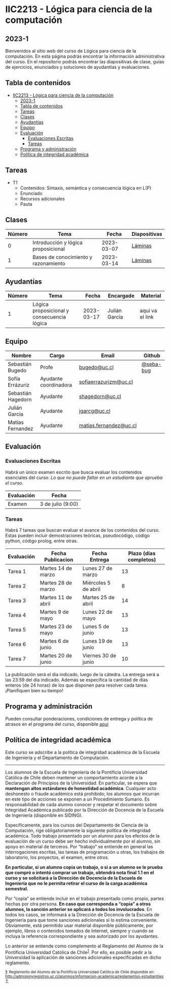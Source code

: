 # IIC2213 - Lógica para ciencia de la computación

## 2023-1

Bienvenidos al sitio web del curso de Lógica para ciencia de la computación. En esta página podrás encontrar la información administrativa del curso. En el repositorio podrás encontrar las diapositivas de clase, guías de ejercicios, enunciados y soluciones de ayudantías y evaluaciones.

## Tabla de contenidos

- [IIC2213 - Lógica para ciencia de la computación](#iic2213---lógica-para-ciencia-de-la-computación)
  - [2023-1](#2023-1)
  - [Tabla de contenidos](#tabla-de-contenidos)
  - [Tareas](#tareas)
  - [Clases](#clases)
  - [Ayudantías](#ayudantías)
  - [Equipo](#equipo)
  - [Evaluación](#evaluación)
    - [Evaluaciones Escritas](#evaluaciones-escritas)
    - [Tareas](#tareas-1)
  - [Programa y administración](#programa-y-administración)
  - [Política de integridad académica](#política-de-integridad-académica)


## Tareas

- T1
  - Contenidos: Sintaxis, semántica y consecuencia lógica en L(P)
  - Enunciado
  - Recursos adicionales
  - Pauta

## Clases

| Número | Tema | Fecha | Diapositivas  |
|---- | ------------------------------------------ | --- | ----------------------------------------------------------------------------------------------------------------------------------------------------------------------------------------------- | 
| 0 | Introducción y lógica proposicional | 2023-03-07 | [Láminas](https://github.com/IIC2213-PUC/IIC2213-2023-1/blob/main/clases/class00%20-%20Introducci%C3%B3n%20y%20l%C3%B3gica%20proposicional.pdf) |
| 1 | Bases de conocimiento y razonamiento | 2023-03-14 | [Láminas]() |

  ## Ayudantías

| Número | Tema | Fecha | Encargade | Material   |
| --- | --- | --- | --- | --- |
| 1 | Lógica proposicional y consecuencia lógica | 2023-03-17 | Julián García | aquí va el link |


## Equipo

| Nombre  | Cargo | Email | Github |
| -------------- | ------ | ---------------- | ----------- |
| Sebastián Bugedo | Profe  | bugedo@uc.cl | [@seba-bug](https://github.com/seba-bug) |
| Sofía Errázuriz | Ayudante coordinadora  | sofiaerrazurizm@uc.cl | |
| Sebastián Hagedorn | Ayudante   | shagedorn@uc.cl | |
| Julián García | Ayudante   | jgarcg@uc.cl | |
| Matías Fernandez | Ayudante   | matias.fernandez@uc.cl | |

## Evaluación


### Evaluaciones Escritas

Habrá un único examen escrito que busca evaluar los contenidos esenciales del curso: _Lo que no puede faltar en un estudiante que aprueba el curso._

| Evaluación | Fecha |
| -------------- | --------- |
| Examen | 3 de julio (9:00) |

### Tareas

Habrá 7 tareas que buscan evaluar el avance de los contenidos del curso. Estas pueden incluir demostraciones teóricas, pseudocódigo, código python, código prolog, entre otras.



| Evaluación | Fecha Publicacion  | Fecha Entrega        | Plazo (días completos) |
| --------- | ----------------- | -----------------   |  -- |
| Tarea 1    | Martes 14 de marzo | Lunes 27 de marzo    | 13 |
| Tarea 2    | Martes 28 de marzo | Miércoles 5 de abril | 8 |
| Tarea 3    | Martes 11 de abril | Martes 25 de abril   | 14 |
| Tarea 4    | Martes 9 de mayo   | Lunes 22 de mayo     | 13 |
| Tarea 5    | Martes 23 de mayo  | Lunes 5 de junio     | 13 |
| Tarea 6    | Martes 6 de junio  | Lunes 19 de junio    | 13 |
| Tarea 7    | Martes 20 de junio | Viernes 30 de junio  | 10 |

La publicación será el día indicado, luego de la cátedra. La entrega será a las 23:59 del día indicado. Además se especifica la cantidad de días enteros (de 24 horas) de los que disponen para resolver cada tarea. ¡Planifiquen bien su tiempo!



## Programa y administración

Pueden consultar ponderaciones, condiciones de entrega y política de atrasos en el programa del curso, disponible [aquí](https://github.com/IIC2213-PUC/IIC2213-2023-1/blob/main/programa/programa.pdf)

## Política de integridad académica

Este curso se adscribe a la política de integridad académica de la Escuela de Ingeniería y el Departamento de Computación.

---

Los alumnos de la Escuela de Ingeniería de la Pontificia Universidad Católica de Chile deben mantener un comportamiento acorde a la Declaración de Principios de la Universidad. En particular, se espera que **mantengan altos estándares de honestidad académica**. Cualquier acto deshonesto o fraude académico está prohibido; los alumnos que incurran en este tipo de acciones se exponen a un Procedimiento Sumario. Es responsabilidad de cada alumno conocer y respetar el documento sobre Integridad Académica publicado por la Dirección de Docencia de la Escuela de Ingeniería (disponible en SIDING).

Específicamente, para los cursos del Departamento de Ciencia de la Computación, rige obligatoriamente la siguiente política de integridad académica. Todo trabajo presentado por un alumno para los efectos de la evaluación de un curso debe ser hecho individualmente por el alumno, sin apoyo en material de terceros. Por “trabajo” se entiende en general las interrogaciones escritas, las tareas de programación u otras, los trabajos de laboratorio, los proyectos, el examen, entre otros.

**En particular, si un alumno copia un trabajo, o si a un alumno se le prueba que compró o intentó comprar un trabajo, obtendrá nota final 1.1 en el curso y se solicitará a la Dirección de Docencia de la Escuela de Ingeniería que no le permita retirar el curso de la carga académica semestral.**

Por “copia” se entiende incluir en el trabajo presentado como propio, partes hechas por otra persona. **En caso que corresponda a “copia” a otros alumnos, la sanción anterior se aplicará a todos los involucrados**. En todos los casos, se informará a la Dirección de Docencia de la Escuela de Ingeniería para que tome sanciones adicionales si lo estima conveniente. Obviamente, está permitido usar material disponible públicamente, por ejemplo, libros o contenidos tomados de Internet, siempre y cuando se incluya la referencia correspondiente y sea autorizado por los ayudantes.

Lo anterior se entiende como complemento al Reglamento del Alumno de la Pontificia Universidad Católica de
Chile<sup><a name="pucCLBack">[1](#pucCL)</a></sup>. Por ello, es posible pedir a la Universidad la aplicación de sanciones adicionales especificadas en dicho reglamento.

<sub>**<a name="pucCL">[1](#pucCL)</a>**: Reglamento del Alumno de la Pontificia Universidad Católica de Chile disponible en: http://admisionyregistros.uc.cl/alumnos/informacion-academica/reglamentos-estudiantiles [&#8593;](#pucCLBack)</sub>
